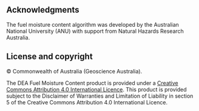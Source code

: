 ## Acknowledgments
The fuel moisture content algorithm was developed by the Australian National University (ANU) with support from Natural Hazards Research Australia. 

## License and copyright

&copy; Commonwealth of Australia (Geoscience Australia).

The DEA Fuel Moisture Content product is provided under a [Creative Commons Attribution 4.0 International Licence](http://creativecommons.org/licenses/by/4.0/legalcode). This product is provided subject to the Disclaimer of Warranties and Limitation of Liability in section 5 of the Creative Commons Attribution 4.0 International Licence.
